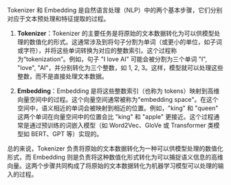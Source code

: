 Tokenizer 和 Embedding 是自然语言处理（NLP）中的两个基本步骤，它们分别对应于文本预处理和特征提取的过程。

1. **Tokenizer**：Tokenizer 的主要任务是将原始的文本数据转化为可以供模型处理的数值化的形式。这通常涉及到将句子分割为单词（或更小的单位，如子词或字符），并将这些单词转换为对应的整数索引。这个过程称为“tokenization”。例如，句子 "I love AI" 可能会被分割为三个单词 "I", "love", "AI"，并分别转化为三个整数，如 1, 2, 3。这样，模型就可以处理这些整数，而不是直接处理文本数据。

2. **Embedding**：Embedding 是将这些整数索引（也称为 tokens）映射到高维向量空间中的过程。这个向量空间通常被称为"embedding space"。在这个空间中，语义相近的单词会被映射到相近的位置。例如，"king" 和 "queen" 这两个单词在向量空间中的位置会比 "king" 和 "apple" 更接近。这个过程通常是通过预训练的词嵌入模型（如 Word2Vec、GloVe 或 Transformer 类模型如 BERT、GPT 等）实现的。

总的来说，Tokenizer 负责将原始的文本数据转化为一种可以供模型处理的数值化形式，而 Embedding 则是负责将这种数值化形式转化为可以捕捉语义信息的高维向量。这两个步骤共同构成了将原始的文本数据转化为机器学习模型可以处理的输入的过程。